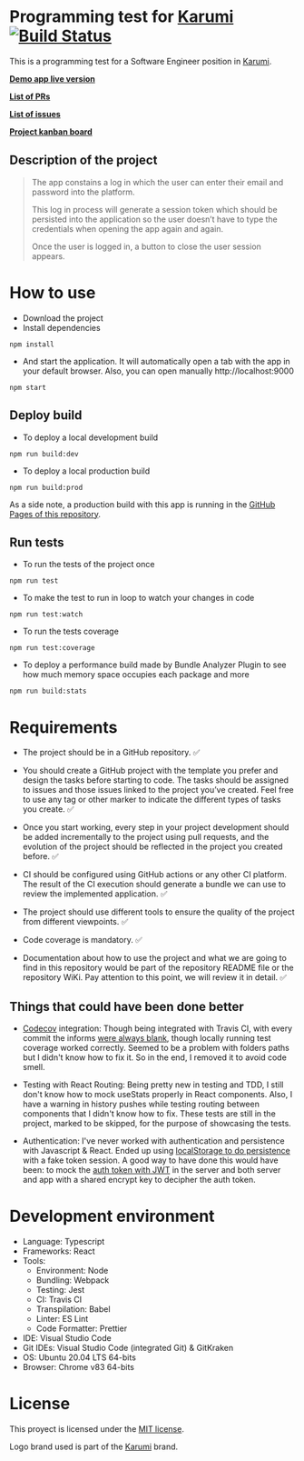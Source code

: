 # Programming test for [Karumi](https://www.karumi.com/) [![Build Status](https://travis-ci.com/Firenz/karumi-jobtest.svg?branch=master)](https://travis-ci.com/Firenz/karumi-jobtest)

This is a programming test for a Software Engineer position in [Karumi](https://www.karumi.com/).

**[Demo app live version](https://firenz.github.io/karumi-jobtest/)**

**[List of PRs](https://github.com/Firenz/karumi-jobtest/pulls?q=is%3Apr+is%3Aclosed)**

**[List of issues](https://github.com/Firenz/karumi-jobtest/issues?q=is%3Aissue+is%3Aclosed)**

**[Project kanban board](https://github.com/Firenz/karumi-jobtest/projects/1)**


## Description of the project
> The app constains a log in which the user can enter their email and password into the platform. 
>
> This log in process will generate a session token which should be persisted into the application so the user doesn’t have to type the credentials when opening the app again and again.
>
> Once the user is logged in, a button to close the user session appears.

# How to use
- Download the project
- Install dependencies 
```
npm install
```
- And start the application. It will automatically open a tab with the app in your default browser. Also, you can open manually http://localhost:9000
```
npm start
```
## Deploy build
- To deploy a local development build
```
npm run build:dev
```
- To deploy a local production build
```
npm run build:prod
```
As a side note, a production build with this app is running in the [GitHub Pages of this repository](https://firenz.github.io/karumi-jobtest/).

## Run tests
- To run the tests of the project once
```
npm run test
```
- To make the test to run in loop to watch your changes in code
```
npm run test:watch
```
- To run the tests coverage
```
npm run test:coverage
```
- To deploy a performance build made by Bundle Analyzer Plugin to see how much memory space occupies each package and more
```
npm run build:stats
```

# Requirements
- The project should be in a GitHub repository. ✅ 

- You should create a GitHub project with the template you prefer and design the tasks before starting to code. The tasks should be assigned to issues and those issues linked to the project you’ve created. Feel free to use any tag or other marker to indicate the different types of tasks you create. ✅ 

- Once you start working, every step in your project development should be added incrementally to the project using pull requests, and the evolution of the project should be reflected in the project you created before. ✅ 

- CI should be configured using GitHub actions or any other CI platform. The result of the CI execution should generate a bundle we can use to review the implemented application. ✅ 

- The project should use different tools to ensure the quality of the project from different viewpoints. ✅ 

- Code coverage is mandatory. ✅ 

- Documentation about how to use the project and what we are going to find in this repository would be part of the repository README file or the repository WiKi. Pay attention to this point, we will review it in detail. ✅ 

## Things that could have been done better
- [Codecov](https://codecov.io/) integration: Though being integrated with Travis CI, with every commit the informs [were always blank](https://docs.codecov.io/docs/error-reference#section-empty-reports), though locally running test coverage worked correctly. Seemed to be a problem with folders paths but I didn't know how to fix it. So in the end, I removed it to avoid code smell.

- Testing with React Routing: Being pretty new in testing and TDD, I still don't know how to mock useStats properly in React components. Also, I have a warning in history pushes while testing routing between components that I didn't know how to fix. These tests are still in the project, marked to be skipped, for the purpose of showcasing the tests.

- Authentication: I've never worked with authentication and persistence with Javascript & React. Ended up using [localStorage to do persistence](https://www.robinwieruch.de/local-storage-react) with a fake token session. A good way to have done this would have been: to mock the [auth token with JWT](https://jwt.io/) in the server and both server and app with a shared encrypt key to decipher the auth token.

# Development environment
- Language: Typescript
- Frameworks: React
- Tools: 
  - Environment: Node
  - Bundling: Webpack
  - Testing: Jest
  - CI: Travis CI
  - Transpilation: Babel
  - Linter: ES Lint
  - Code Formatter: Prettier
- IDE: Visual Studio Code
- Git IDEs: Visual Studio Code (integrated Git) & GitKraken
- OS: Ubuntu 20.04 LTS 64-bits
- Browser: Chrome v83 64-bits

# License
This proyect is licensed under the [MIT license](https://github.com/Firenz/karumi-jobtest/blob/master/LICENSE).

Logo brand used is part of the [Karumi](https://www.karumi.com/) brand.
